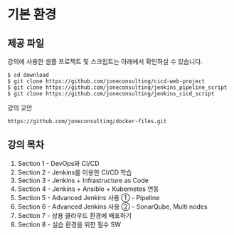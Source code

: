<style>
.burk {
    background-color: red;
    color: yellow;
    display:inline-block;
}
</style>

# 기본 환경
## 제공 파일
강의에 사용한 샘플 프로젝트 및 스크립트는 아래에서 확인하실 수 있습니다.
```shell
$ cd download
$ git clone https://github.com/joneconsulting/cicd-web-project
$ git clone https://github.com/joneconsulting/jenkins_pipeline_script
$ git clone https://github.com/joneconsulting/jenkins_cicd_script
```


강의 교안
```shell
https://github.com/joneconsulting/docker-files.git
```
## 강의 목차

1. Section 1 - DevOps와 CI/CD
2. Section 2 - Jenkins를 이용한 CI/CD 학습
3. Section 3 - Jenkins + Infrastructure as Code
4. Section 4 - Jenkins + Ansible + Kubernetes 연동
5. Section 5 - Advanced Jenkins 사용 ① - Pipeline
6. Section 6 - Advanced Jenkins 사용 ② - SonarQube, Multi nodes
7. Section 7 - 상용 클라우드 환경에 배포하기
8. Section 8 - 실습 환경을 위한 필수 SW